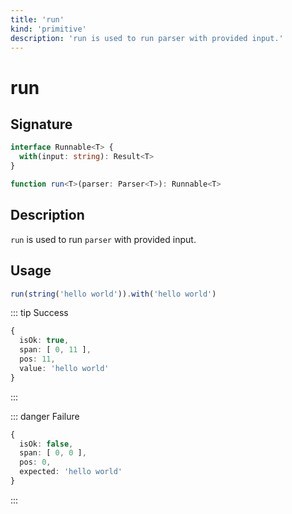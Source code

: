 ```yaml
---
title: 'run'
kind: 'primitive'
description: 'run is used to run parser with provided input.'
---
```


# run <Primitive />

## Signature

```ts
interface Runnable<T> {
  with(input: string): Result<T>
}

function run<T>(parser: Parser<T>): Runnable<T>
```

## Description

`run` is used to run `parser` with provided input.

## Usage

```ts
run(string('hello world')).with('hello world')
```

::: tip Success
```ts
{
  isOk: true,
  span: [ 0, 11 ],
  pos: 11,
  value: 'hello world'
}
```
:::

::: danger Failure
```ts
{
  isOk: false,
  span: [ 0, 0 ],
  pos: 0,
  expected: 'hello world'
}
```
:::
